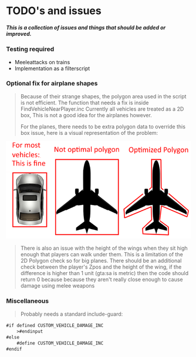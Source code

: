 # TODO's and issues

##### This is a collection of issues and things that should be added or improved.

### Testing required

* Meeleattacks on trains
* Implementation as a filterscript

### Optional fix for airplane shapes

>Because of their strange shapes, the polygon area used in the script is not efficient.
> The function that needs a fix is inside FindVehicleNearPlayer.inc
> Currently all vehicles are treated as a 2D box, This is not a good idea for the airplanes however.
>  
> For the planes, there needs to be extra polygon data to override this box issue, here is a visual representation of the problem:

![plane_issue](https://github.com/Ryder17z/SAMP-Projects/blob/main/CustomVehicleDamage/plane_issue.png)

> There is also an issue with the height of the wings when they sit high enough that players can walk under them. This is a limitation of the 2D Polygon check so for big planes.
There should be an additional check between the player's Zpos and the height of the wing, if the difference is higher than 1 unit (gta:sa is metric) then the code should return 0 because because they aren't really close enough to cause damage using melee weapons

### Miscellaneous

> Probably needs a standard include-guard:

```pawn
#if defined CUSTOM_VEHICLE_DAMAGE_INC
    >#endinput
#else
    #define CUSTOM_VEHICLE_DAMAGE_INC
#endif
```

